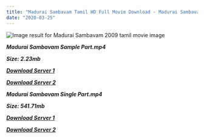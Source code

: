 ```yaml
---
title: "Madurai Sambavam Tamil HD Full Movie Download - Madurai Sambavam Tamil HD Movie Download"
date: "2020-03-25"
---
```


![Image result for Madurai Sambavam  2009 tamil movie image](https://image.tmdb.org/t/p/w500/cyhkuNPYqGRQ75b6dAahdaGDylP.jpg)

**_Madurai Sambavam Sample Part.mp4_**

**_Size: 2.23mb_**

**_[Download Server 1](http://p1.wetransfer.vip/files/Tamil{8713b6b5f6e59cdcf244c33a3a7a492372c7347c9d869ddefa7d70dd3612d3d9}20Movies/Tamil{8713b6b5f6e59cdcf244c33a3a7a492372c7347c9d869ddefa7d70dd3612d3d9}20Recent{8713b6b5f6e59cdcf244c33a3a7a492372c7347c9d869ddefa7d70dd3612d3d9}20Movies/Madurai{8713b6b5f6e59cdcf244c33a3a7a492372c7347c9d869ddefa7d70dd3612d3d9}20Sambavam{8713b6b5f6e59cdcf244c33a3a7a492372c7347c9d869ddefa7d70dd3612d3d9}20(2009)/Madurai{8713b6b5f6e59cdcf244c33a3a7a492372c7347c9d869ddefa7d70dd3612d3d9}20Sambavam{8713b6b5f6e59cdcf244c33a3a7a492372c7347c9d869ddefa7d70dd3612d3d9}20DVDScr/Madurai{8713b6b5f6e59cdcf244c33a3a7a492372c7347c9d869ddefa7d70dd3612d3d9}20Sambavam{8713b6b5f6e59cdcf244c33a3a7a492372c7347c9d869ddefa7d70dd3612d3d9}20(2009){8713b6b5f6e59cdcf244c33a3a7a492372c7347c9d869ddefa7d70dd3612d3d9}20Sample{8713b6b5f6e59cdcf244c33a3a7a492372c7347c9d869ddefa7d70dd3612d3d9}20(640x360).mp4)_**

**_[Download Server 2](http://p1.wetransfer.vip/files/Tamil{8713b6b5f6e59cdcf244c33a3a7a492372c7347c9d869ddefa7d70dd3612d3d9}20Movies/Tamil{8713b6b5f6e59cdcf244c33a3a7a492372c7347c9d869ddefa7d70dd3612d3d9}20Recent{8713b6b5f6e59cdcf244c33a3a7a492372c7347c9d869ddefa7d70dd3612d3d9}20Movies/Madurai{8713b6b5f6e59cdcf244c33a3a7a492372c7347c9d869ddefa7d70dd3612d3d9}20Sambavam{8713b6b5f6e59cdcf244c33a3a7a492372c7347c9d869ddefa7d70dd3612d3d9}20(2009)/Madurai{8713b6b5f6e59cdcf244c33a3a7a492372c7347c9d869ddefa7d70dd3612d3d9}20Sambavam{8713b6b5f6e59cdcf244c33a3a7a492372c7347c9d869ddefa7d70dd3612d3d9}20DVDScr/Madurai{8713b6b5f6e59cdcf244c33a3a7a492372c7347c9d869ddefa7d70dd3612d3d9}20Sambavam{8713b6b5f6e59cdcf244c33a3a7a492372c7347c9d869ddefa7d70dd3612d3d9}20(2009){8713b6b5f6e59cdcf244c33a3a7a492372c7347c9d869ddefa7d70dd3612d3d9}20Sample{8713b6b5f6e59cdcf244c33a3a7a492372c7347c9d869ddefa7d70dd3612d3d9}20(640x360).mp4)_**

**_Madurai Sambavam Single Part.mp4_**

**_Size: 541.71mb_**

**_[Download Server 1](http://p1.wetransfer.vip/files/Tamil{8713b6b5f6e59cdcf244c33a3a7a492372c7347c9d869ddefa7d70dd3612d3d9}20Movies/Tamil{8713b6b5f6e59cdcf244c33a3a7a492372c7347c9d869ddefa7d70dd3612d3d9}20Recent{8713b6b5f6e59cdcf244c33a3a7a492372c7347c9d869ddefa7d70dd3612d3d9}20Movies/Madurai{8713b6b5f6e59cdcf244c33a3a7a492372c7347c9d869ddefa7d70dd3612d3d9}20Sambavam{8713b6b5f6e59cdcf244c33a3a7a492372c7347c9d869ddefa7d70dd3612d3d9}20(2009)/Madurai{8713b6b5f6e59cdcf244c33a3a7a492372c7347c9d869ddefa7d70dd3612d3d9}20Sambavam{8713b6b5f6e59cdcf244c33a3a7a492372c7347c9d869ddefa7d70dd3612d3d9}20DVDScr/Madurai{8713b6b5f6e59cdcf244c33a3a7a492372c7347c9d869ddefa7d70dd3612d3d9}20Sambavam{8713b6b5f6e59cdcf244c33a3a7a492372c7347c9d869ddefa7d70dd3612d3d9}20(2009){8713b6b5f6e59cdcf244c33a3a7a492372c7347c9d869ddefa7d70dd3612d3d9}20Single{8713b6b5f6e59cdcf244c33a3a7a492372c7347c9d869ddefa7d70dd3612d3d9}20Part{8713b6b5f6e59cdcf244c33a3a7a492372c7347c9d869ddefa7d70dd3612d3d9}20(640x360).mp4)_**

**_[Download Server 2](http://p1.wetransfer.vip/files/Tamil{8713b6b5f6e59cdcf244c33a3a7a492372c7347c9d869ddefa7d70dd3612d3d9}20Movies/Tamil{8713b6b5f6e59cdcf244c33a3a7a492372c7347c9d869ddefa7d70dd3612d3d9}20Recent{8713b6b5f6e59cdcf244c33a3a7a492372c7347c9d869ddefa7d70dd3612d3d9}20Movies/Madurai{8713b6b5f6e59cdcf244c33a3a7a492372c7347c9d869ddefa7d70dd3612d3d9}20Sambavam{8713b6b5f6e59cdcf244c33a3a7a492372c7347c9d869ddefa7d70dd3612d3d9}20(2009)/Madurai{8713b6b5f6e59cdcf244c33a3a7a492372c7347c9d869ddefa7d70dd3612d3d9}20Sambavam{8713b6b5f6e59cdcf244c33a3a7a492372c7347c9d869ddefa7d70dd3612d3d9}20DVDScr/Madurai{8713b6b5f6e59cdcf244c33a3a7a492372c7347c9d869ddefa7d70dd3612d3d9}20Sambavam{8713b6b5f6e59cdcf244c33a3a7a492372c7347c9d869ddefa7d70dd3612d3d9}20(2009){8713b6b5f6e59cdcf244c33a3a7a492372c7347c9d869ddefa7d70dd3612d3d9}20Single{8713b6b5f6e59cdcf244c33a3a7a492372c7347c9d869ddefa7d70dd3612d3d9}20Part{8713b6b5f6e59cdcf244c33a3a7a492372c7347c9d869ddefa7d70dd3612d3d9}20(640x360).mp4)_**
